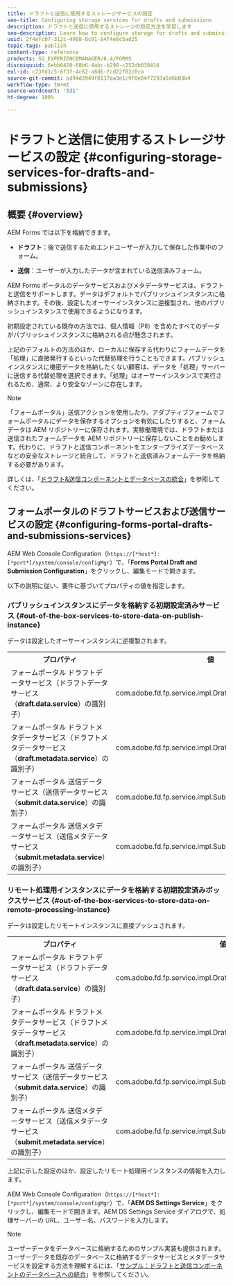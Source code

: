 ```yaml
---
title: ドラフトと送信に使用するストレージサービスの設定
seo-title: Configuring storage services for drafts and submissions
description: ドラフトと送信に使用するストレージの設定方法を学習します
seo-description: Learn how to configure storage for drafts and submissions
uuid: 2f4efc07-312c-4908-8c91-84f4e6c5ad25
topic-tags: publish
content-type: reference
products: SG_EXPERIENCEMANAGER/6.4/FORMS
discoiquuid: 6ebb6420-68b6-4abc-b298-c252db038416
exl-id: c73fd1c5-6f3f-4c62-a8d6-fcd22f02c0ca
source-git-commit: bd94d3949f0117aa3e1c9f0e84f7293a5d6b03b4
workflow-type: tm+mt
source-wordcount: '531'
ht-degree: 100%

---
```


# ドラフトと送信に使用するストレージサービスの設定 {#configuring-storage-services-for-drafts-and-submissions}

## 概要 {#overview}

AEM Forms では以下を格納できます。

* **ドラフト**：後で送信するためエンドユーザーが入力して保存した作業中のフォーム。

* **送信**：ユーザーが入力したデータが含まれている送信済みフォーム。

AEM Forms ポータルのデータサービスおよびメタデータサービスは、ドラフトと送信をサポートします。データはデフォルトでパブリッシュインスタンスに格納されます。その後、設定したオーサーインスタンスに逆複製され、他のパブリッシュインスタンスで使用できるようになります。

初期設定されている既存の方法では、個人情報（PII）を含めたすべてのデータがパブリッシュインスタンスに格納される点が懸念されます。

上記のデフォルトの方法のほか、ローカルに保存する代わりにフォームデータを「処理」に直接発行するといった代替処理を行うこともできます。パブリッシュインスタンスに機密データを格納したくない顧客は、データを「処理」サーバーに送信する代替処理を選択できます。「処理」はオーサーインスタンスで実行されるため、通常、より安全なゾーンに存在します。

>[!NOTE]
>
>「フォームポータル」送信アクションを使用したり、アダプティブフォームでフォームポータルにデータを保存するオプションを有効にしたりすると、フォームデータは AEM リポジトリーに保存されます。実稼働環境では、ドラフトまたは送信されたフォームデータを AEM リポジトリーに保存しないことをお勧めします。代わりに、ドラフトと送信コンポーネントをエンタープライズデータベースなどの安全なストレージと統合して、ドラフトと送信済みフォームデータを格納する必要があります。
>
>詳しくは、「[ドラフト&amp;送信コンポーネントとデータベースの統合](/help/forms/using/integrate-draft-submission-database.md)」を参照してください。

## フォームポータルのドラフトサービスおよび送信サービスの設定 {#configuring-forms-portal-drafts-and-submissions-services}

AEM Web Console Configuration（`https://[*host*]:[*port*]/system/console/configMgr`）で、「**Forms Portal Draft and Submission Configuration**」をクリックし、編集モードで開きます。

以下の説明に従い、要件に基づいてプロパティの値を指定します。

### パブリッシュインスタンスにデータを格納する初期設定済みサービス {#out-of-the-box-services-to-store-data-on-publish-instance}

データは設定したオーサーインスタンスに逆複製されます。

<table> 
 <tbody>
  <tr>
   <th>プロパティ</th> 
   <th>値</th> 
  </tr>
  <tr>
   <td>フォームポータル ドラフトデータサービス（ドラフトデータサービス（<strong>draft.data.service</strong>）の識別子）</td> 
   <td>com.adobe.fd.fp.service.impl.DraftDataServiceImpl<br /> </td> 
  </tr>
  <tr>
   <td>フォームポータル ドラフトメタデータサービス（ドラフトメタデータサービス（<strong>draft.metadata.service</strong>）の識別子）</td> 
   <td>com.adobe.fd.fp.service.impl.DraftMetadataServiceImpl<br /> </td> 
  </tr>
  <tr>
   <td>フォームポータル 送信データサービス（送信データサービス（<strong>submit.data.service</strong>）の識別子）</td> 
   <td>com.adobe.fd.fp.service.impl.SubmitDataServiceImpl<br /> </td> 
  </tr>
  <tr>
   <td>フォームポータル 送信メタデータサービス（送信メタデータサービス（<strong>submit.metadata.service</strong>）の識別子）</td> 
   <td>com.adobe.fd.fp.service.impl.SubmitMetadataServiceImpl<br /> </td> 
  </tr>
 </tbody>
</table>

### リモート処理用インスタンスにデータを格納する初期設定済みボックスサービス {#out-of-the-box-services-to-store-data-on-remote-processing-instance}

データは設定したリモートインスタンスに直接プッシュされます。

<table> 
 <tbody>
  <tr>
   <th>プロパティ</th> 
   <th>値</th> 
  </tr>
  <tr>
   <td>フォームポータル ドラフトデータサービス（ドラフトデータサービス（<strong>draft.data.service</strong>）の識別子）</td> 
   <td>com.adobe.fd.fp.service.impl.DraftDataServiceRemoteImpl<br /> </td> 
  </tr>
  <tr>
   <td>フォームポータル ドラフトメタデータサービス（ドラフトメタデータサービス（<strong>draft.metadata.service</strong>）の識別子）</td> 
   <td>com.adobe.fd.fp.service.impl.DraftMetadataServiceRemoteImpl<br /> </td> 
  </tr>
  <tr>
   <td>フォームポータル 送信データサービス（送信データサービス（<strong>submit.data.service</strong>）の識別子）</td> 
   <td>com.adobe.fd.fp.service.impl.SubmitDataServiceRemoteImpl<br /> </td> 
  </tr>
  <tr>
   <td>フォームポータル 送信メタデータサービス（送信メタデータサービス（<strong>submit.metadata.service</strong>）の識別子）</td> 
   <td>com.adobe.fd.fp.service.impl.SubmitMetadataServiceRemoteImpl<br /> </td> 
  </tr>
 </tbody>
</table>

上記に示した設定のほか、設定したリモート処理用インスタンスの情報を入力します。

AEM Web Console Configuration（`https://[*host*]:[*port*]/system/console/configMgr`）で、「**AEM DS Settings Service**」をクリックし、編集モードで開きます。AEM DS Settings Service ダイアログで、処理サーバーの URL、ユーザー名、パスワードを入力します。

>[!NOTE]
>
>ユーザーデータをデータベースに格納するためのサンプル実装も提供されます。ユーザーデータを既存のデータベースに格納するデータサービスとメタデータサービスを設定する方法を理解するには、「[サンプル：ドラフトと送信コンポーネントのデータベースへの統合](/help/forms/using/integrate-draft-submission-database.md)」を参照してください。
